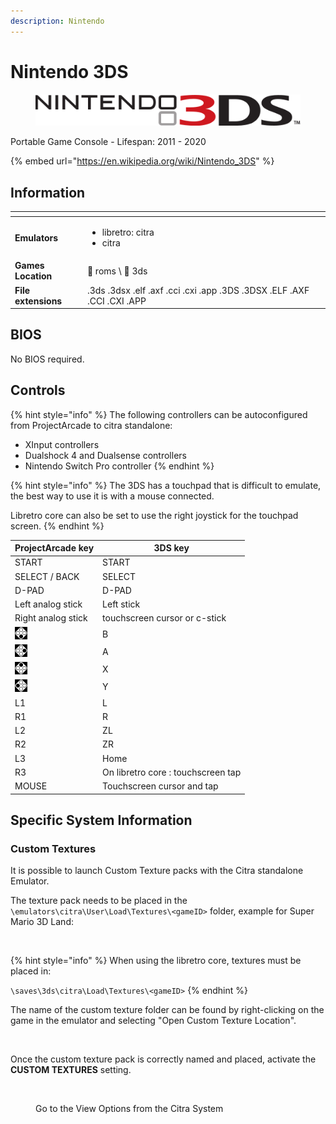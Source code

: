 ```yaml
---
description: Nintendo
---
```


# Nintendo 3DS

<figure><img src="https://raw.githubusercontent.com/fabricecaruso/es-theme-carbon/5149a33eed46b2af638b06119397d4023b75131f/art/logos/3ds.svg" alt=""><figcaption></figcaption></figure>

Portable Game Console - Lifespan: 2011 - 2020

{% embed url="https://en.wikipedia.org/wiki/Nintendo_3DS" %}

## Information

<table data-header-hidden><thead><tr><th></th><th></th><th data-hidden></th></tr></thead><tbody><tr><td><strong>Emulators</strong></td><td><ul><li>libretro: citra</li><li>citra</li></ul></td><td></td></tr><tr><td><strong>Games Location</strong></td><td><span data-gb-custom-inline data-tag="emoji" data-code="1f4c1">📁</span> roms \ <span data-gb-custom-inline data-tag="emoji" data-code="1f4c2">📂</span> 3ds</td><td></td></tr><tr><td><strong>File extensions</strong></td><td>.3ds .3dsx .elf .axf .cci .cxi .app .3DS .3DSX .ELF .AXF .CCI .CXI .APP</td><td></td></tr></tbody></table>

## BIOS

No BIOS required.

## Controls

{% hint style="info" %}
The following controllers can be autoconfigured from ProjectArcade to citra standalone:

* XInput controllers
* Dualshock 4 and Dualsense controllers
* Nintendo Switch Pro controller
{% endhint %}

{% hint style="info" %}
The 3DS has a touchpad that is difficult to emulate, the best way to use it is with a mouse connected.

Libretro core can also be set to use the right joystick for the touchpad screen.
{% endhint %}

| ProjectArcade key                                                                              | 3DS key                            |
| ----------------------------------------------------------------------------------------- | ---------------------------------- |
| START                                                                                     | START                              |
| SELECT / BACK                                                                             | SELECT                             |
| D-PAD                                                                                     | D-PAD                              |
| Left analog stick                                                                         | Left stick                         |
| Right analog stick                                                                        | touchscreen cursor or c-stick      |
| ![A](<../../../../.gitbook/assets/image (1) (2) (1).png>)                                 | B                                  |
| ![B](<../../../../.gitbook/assets/image (4) (1).png>)                                     | A                                  |
| <img src="../../../../.gitbook/assets/image (3) (1) (2).png" alt="" data-size="original"> | X                                  |
| <img src="../../../../.gitbook/assets/image (2) (1) (1).png" alt="" data-size="line">     | Y                                  |
| L1                                                                                        | L                                  |
| R1                                                                                        | R                                  |
| L2                                                                                        | ZL                                 |
| R2                                                                                        | ZR                                 |
| L3                                                                                        | Home                               |
| R3                                                                                        | On libretro core : touchscreen tap |
| MOUSE                                                                                     | Touchscreen cursor and tap         |

## Specific System Information

### Custom Textures

It is possible to launch Custom Texture packs with the Citra standalone Emulator.

The texture pack needs to be placed in the `\emulators\citra\User\Load\Textures\<gameID>` folder, example for Super Mario 3D Land:

<figure><img src="https://i.imgur.com/6dLxUWC.png" alt=""><figcaption></figcaption></figure>

{% hint style="info" %}
When using the libretro core, textures must be placed in:

`\saves\3ds\citra\Load\Textures\<gameID>`
{% endhint %}

The name of the custom texture folder can be found by right-clicking on the game in the emulator and selecting "Open Custom Texture Location".

<figure><img src="https://i.imgur.com/xijuvR0.png" alt=""><figcaption></figcaption></figure>

Once the custom texture pack is correctly named and placed, activate the **CUSTOM TEXTURES** setting.

<figure><img src="https://i.imgur.com/R5SWtvS.png" alt=""><figcaption><p>Go to the View Options from the Citra System</p></figcaption></figure>

<figure><img src="https://i.imgur.com/Q0aI7p0.png" alt=""><figcaption></figcaption></figure>

<figure><img src="https://i.imgur.com/WIDc4VR.png" alt=""><figcaption></figcaption></figure>
